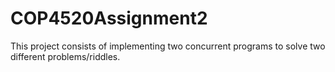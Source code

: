 # COP4520Assignment2
This project consists of implementing two concurrent programs to solve two different problems/riddles.
